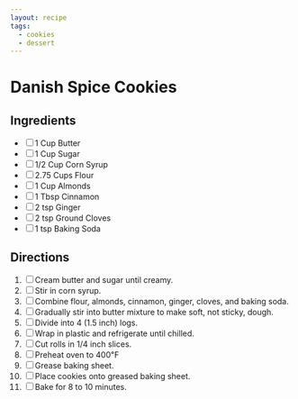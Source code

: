 ```yaml
---
layout: recipe
tags:
  - cookies
  - dessert
---
```


<h1>Danish Spice Cookies</h1>

<section class="ingredients">
<h2>Ingredients</h2>
<ul class="ingredient-list">
<li><label><input type="checkbox">1 Cup Butter</label></li>
<li><label><input type="checkbox">1 Cup Sugar</label></li>
<li><label><input type="checkbox">1/2 Cup Corn Syrup</label></li>
<li><label><input type="checkbox">2.75 Cups Flour</label></li>
<li><label><input type="checkbox">1 Cup Almonds</label></li>
<li><label><input type="checkbox">1 Tbsp Cinnamon</label></li>
<li><label><input type="checkbox">2 tsp Ginger</label></li>
<li><label><input type="checkbox">2 tsp Ground Cloves</label></li>
<li><label><input type="checkbox">1 tsp Baking Soda</label></li>
</ul>
</section>

<section class="directions">
<h2>Directions</h2>
<ol class="direction-list">
<li><label><input type="checkbox">Cream butter and sugar until creamy.</label></li>
<li><label><input type="checkbox">Stir in corn syrup.</label></li>
<li><label><input type="checkbox">Combine flour, almonds, cinnamon, ginger, cloves, and baking soda.</label></li>
<li><label><input type="checkbox">Gradually stir into butter mixture to make soft, not sticky, dough.</label></li>
<li><label><input type="checkbox">Divide into 4 (1.5 inch) logs.</label></li>
<li><label><input type="checkbox">Wrap in plastic and refrigerate until chilled.</label></li>
<li><label><input type="checkbox">Cut rolls in 1/4 inch slices.</label></li>
<li><label><input type="checkbox">Preheat oven to 400℉</label></li>
<li><label><input type="checkbox">Grease baking sheet.</label></li>
<li><label><input type="checkbox">Place cookies onto greased baking sheet.</label></li>
<li><label><input type="checkbox">Bake for 8 to 10 minutes.</label></li>
</ol>
</section>
